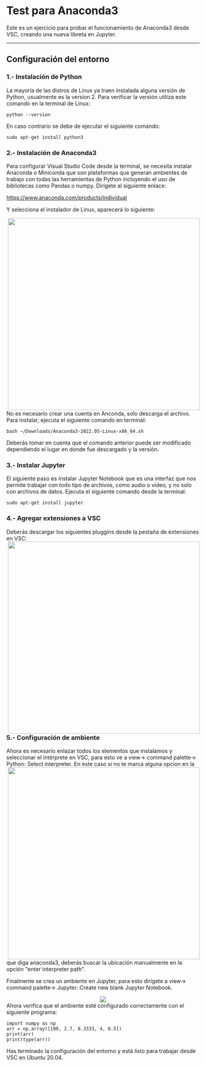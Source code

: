 # Test para Anaconda3
Este es un ejercicio para probar el funcionamiento de Anaconda3 desde VSC, creando una nueva libreta en Jupyter.
***
## Configuración del entorno
### 1.- Instalación de Python
La mayoría de las distros de Linux ya traen instalada alguna versión de Python, usualmente es la version 2. Para verificar la versión utiliza este comando en la terminal de Linux:
~~~
python --version
~~~
 En caso contrario se debe de ejecutar el siguiente comando:
~~~
sudo apt-get install python3 
~~~
### 2.- Instalación de Anaconda3
Para configurar Visual Studio Code desde la terminal, se necesita instalar Anaconda o Miniconda que son plataformas que generan ambientes de trabajo con todas las herramientas de Python incluyendo el uso de bibliotecas como Pandas o numpy. Dirígete al siguiente enlace:

https://www.anaconda.com/products/individual

Y selecciona el instalador de Linux, aparecerá lo siguiente:
<p> 
<img src="https://edu.codigoiot.com/pluginfile.php/12775/mod_lesson/page_contents/2490/Entorno_03.png" width="500px" align="right">
</p>
No es necesario crear una cuenta en Anconda, solo descarga el archivo. Para instalar, ejecuta el siguiente comando en terminal: 

~~~
bash ~/Downloads/Anaconda3-2022.05-Linux-x86_64.sh 
~~~
Deberás tomar en cuenta que el comando anterior puede ser modificado dependiendo el lugar en donde fue descargado y la versión.
### 3.- Instalar Jupyter
El siguiente paso es instalar Jupyter Notebook que es una interfaz que nos permite trabajar con todo tipo de archivos, como audio o vídeo, y no solo con archivos de datos. Ejecuta el siguiente comando desde la terminal:

~~~
sudo apt-get install jupyter 
~~~
### 4.- Agregar extensiones a VSC
Deberás descargar los siguientes pluggins desde la pestaña de extensiones en VSC:
<img src="https://edu.codigoiot.com/pluginfile.php/12775/mod_lesson/page_contents/2490/Entorno_04.png" width="500px" align="right">

### 5.- Configuración de ambiente
Ahora es necesario enlazar todos los elementos que instalamos y seleccionar el intérprete en VSC, para esto ve a view-> command palette-> Python: Select interpreter.
<img src="https://edu.codigoiot.com/pluginfile.php/12775/mod_lesson/page_contents/2491/Entorno_08.png" width="500px" align="right">
En este caso si no te marca alguna opcion en la que diga anaconda3, deberás buscar la ubicación manualmente en la opción "enter interpreter path".

Finalmente se crea un ambiente en Jupyter, para esto dirígete a view-> command palette-> Jupyter: Create new blank Jupyter Notebook.
<div align="center"><img src="Screenshot from 2022-06-05 21-35-38.png"></div>
Ahora verifica que el ambiente esté configurado correctamente con el siguiente programa:

~~~
import numpy as np 
arr = np.array([100, 2.7, 8.3333, 4, 0.5]) 
print(arr) 
print(type(arr)) 
~~~
 Has terminado la configuración del entorno y está listo para trabajar desde VSC en Ubuntu 20.04. 